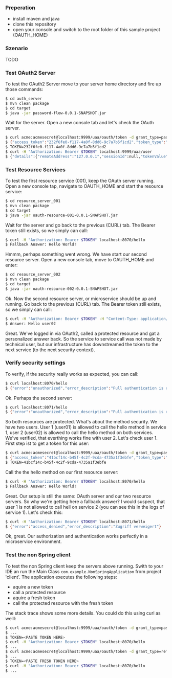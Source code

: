 ### Preperation
- install maven and java
- clone this repository 
- open your console and switch to the root folder of this sample project (OAUTH_HOME)

### Szenario
TODO


### Test OAuth2 Server
To test the OAuth2 Server move to your server home directory and fire up those commands:
```bash
$ cd auth_server
$ mvn clean package
$ cd target
$ java -jar password-flow-0.0.1-SNAPSHOT.jar
```

Wait for the server. Open a new console tab and let's check the OAuth server.
```bash
$ curl acme:acmesecret@localhost:9999/uaa/oauth/token -d grant_type=password -d username=user02 -d password=password
$ {"access_token":"232f6fe0-f117-4a0f-8dd6-9c7a7b5f1cd2","token_type":"bearer","refresh_token":"f9e87b15-f764-47b7-a34a-9665cd4d4967","expires_in":43199,"scope":"openid"}
$ TOKEN=232f6fe0-f117-4a0f-8dd6-9c7a7b5f1cd2
$ curl -H "Authorization: Bearer $TOKEN" localhost:9999/uaa/user
$ {"details":{"remoteAddress":"127.0.0.1","sessionId":null,"tokenValue":"232f6fe0-f117-4a0f-8dd6-9c7a7b5f1cd2","tokenType":"Bearer",.... 
```
### Test Resource Services

To test the first resource service (001), keep the OAuth server running. Open a new console tap, navigate to OAUTH_HOME and start the resource service:

```bash
$ cd resource_server_001
$ mvn clean package
$ cd target
$ java -jar oauth-resource-001-0.0.1-SNAPSHOT.jar
```

Wait for the server and go back to the previous (CURL) tab. The Bearer token still exists, so we simply can call:
```bash
$ curl -H "Authorization: Bearer $TOKEN" localhost:8070/hello
$ Fallback Answer: Hello World!
```
Hmmm, perhaps something went wrong. We have start our second resource server. Open a new console tab, move to OAUTH_HOME and enter:

```bash
$ cd resource_server_002
$ mvn clean package
$ cd target
$ java -jar oauth-resource-002-0.0.1-SNAPSHOT.jar
```
Ok. Now the second resource server, or microservice should be up and running. Go back to the previous (CURL) tab. The Bearer token still exists, so we simply can call:

```bash
$ curl -H "Authorization: Bearer $TOKEN" -H "Content-Type: application/json" -X POST -d {"name": "Hans","city": "Munich"} localhost:8070/hello
$ Answer: Hello user02
```
Great. We've logged in via OAuth2, called a protected resource and gat a personalized answer back. So the service to service call was not made by technical user, but our infrastructure has downstreamed the token to the next service (to the next security context).

### Verify security settings
To verify, if the security really works as expected, you can call:

```bash
$ curl localhost:8070/hello
$ {"error":"unauthorized","error_description":"Full authentication is required to access this resource"}
```
Ok. Perhaps the second server:
```bash
$ curl localhost:8071/hello
$ {"error":"unauthorized","error_description":"Full authentication is required to access this resource"}
```
So both resources are protected. What's about the method security. We have two users. User 1 (user01) is allowed to call the hello method in service 1, user 2 (user02) is allowed to call the hello method on both services. We've verified, that everthing works fine with user 2. Let's check user 1. First step ist to get a token for this user:

```bash
$ curl acme:acmesecret@localhost:9999/uaa/oauth/token -d grant_type=password -d username=user01 -d password=password
$ {"access_token":"41bcf14c-b45f-4c2f-9cda-4735a1f3ebfe","token_type":"bearer","refresh_token":"c70144b1-caf7-44e2-9b85-d96c080d068c","expires_in":43199,"scope":"read write"}
$ TOKEN=41bcf14c-b45f-4c2f-9cda-4735a1f3ebfe
```

Call the the hello method on our first resource server:
```bash
$ curl -H "Authorization: Bearer $TOKEN" localhost:8070/hello
$ Fallback Answer: Hello World!
```
Great. Our setup is still the same: OAuth server and our two resource servers. So why we're getting here a fallback answer? I would suspect, that user 1 is not allowed to call hell on service 2 (you can see this in the logs of service 1). Let's check this:
```bash
$ curl -H "Authorization: Bearer $TOKEN" localhost:8071/hello
$ {"error":"access_denied","error_description":"Zugriff verweigert"}
```
Ok, great. Our authorization and authentication works perfectly in a microservice environment.

### Test the non Spring client

To test the non Spring client keep the servers above running. Swith to your IDE an run the Main Class ```com.example.NonSpringApplication``` from project 'client'. The application executes the following steps:
* aquire a new token
* call a protected resource
* aquire a fresh token
* call the protected resource with the fresh token
 
The stack trace shows some more details. You could do this using curl as welll:

```bash
$ curl acme:acmesecret@localhost:9999/uaa/oauth/token -d grant_type=password -d username=admin -d password=password
$ ...
$ TOKEN=<PASTE TOKEN HERE>
$ curl -H "Authorization: Bearer $TOKEN" localhost:8070/hello
$ ...
$ curl acme:acmesecret@localhost:9999/uaa/oauth/token -d grant_type=refresh_token -d refresh_token=<PASTE REFRESH TOKEN HERE>
$ ...
$ TOKEN=<PASTE FRESH TOKEN HERE>
$ curl -H "Authorization: Bearer $TOKEN" localhost:8070/hello
$ ...
```
